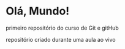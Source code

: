 # Olá, Mundo!
 primeiro repositório do curso de Git e gitHub

repositório criado durante uma aula ao vivo

